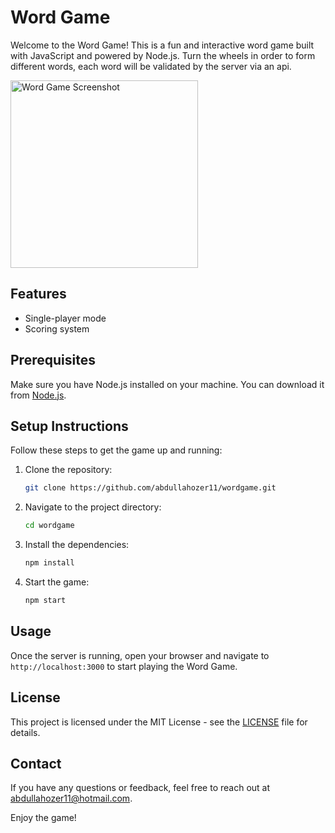 # Word Game

Welcome to the Word Game! This is a fun and interactive word game built with JavaScript and powered by Node.js.
Turn the wheels in order to form different words, each word will be validated by the server via an api.

<img src="https://i.ibb.co/jRbQ0Bk/words.webp" alt="Word Game Screenshot" width="300px"/>

## Features

- Single-player mode
- Scoring system

## Prerequisites

Make sure you have Node.js installed on your machine. You can download it from [Node.js](https://nodejs.org/).

## Setup Instructions

Follow these steps to get the game up and running:

1. Clone the repository:
    ```bash
    git clone https://github.com/abdullahozer11/wordgame.git
    ```
2. Navigate to the project directory:
    ```bash
    cd wordgame
    ```
3. Install the dependencies:
    ```bash
    npm install
    ```
4. Start the game:
    ```bash
    npm start
    ```

## Usage

Once the server is running, open your browser and navigate to `http://localhost:3000` to start playing the Word Game.

## License

This project is licensed under the MIT License - see the [LICENSE](LICENSE) file for details.

## Contact

If you have any questions or feedback, feel free to reach out at [abdullahozer11@hotmail.com](mailto:abdullahozer11@hotmail.com).

Enjoy the game!
